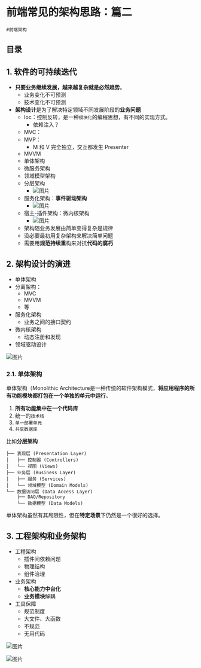
# 前端常见的架构思路：篇二

`#前端架构` 


## 目录
<!-- toc -->
 ## 1. 软件的可持续迭代 

- **只要业务继续发展，越来越复杂就是必然趋势**。
	- 业务变化不可预测
	- 技术变化不可预测
- **架构设计**是为了解决特定领域不同发展阶段的**业务问题**
	- Ioc：控制反转，是一种`模块化`的编程思想，有不同的实现方式。
		- 依赖注入？
	- MVC：
	- MVP：
		- M 和 V 完全独立，交互都发生 Presenter
	- MVVM
	- 单体架构
	- 微服务架构
	- 领域模型架构
	- 分层架构
		- ![图片](https://832-1310531898.cos.ap-beijing.myqcloud.com/999.%20Obsidian@832/files/20241215-3.png)
	- 服务化架构：**事件驱动架构**
		- ![图片](https://832-1310531898.cos.ap-beijing.myqcloud.com/999.%20Obsidian@832/files/20241215-4.png)
	- 宿主-插件架构：微内核架构
		- ![图片](https://832-1310531898.cos.ap-beijing.myqcloud.com/999.%20Obsidian@832/files/20241215-5.png)
	- 架构随业务发展由简单变得复杂是规律 
	- 没必要最初用复杂架构来解决简单问题 
	- 需要用**规范持续重**构来对抗**代码的腐朽**

## 2. 架构设计的演进

- 单体架构
- 分离架构：
	- MVC
	- MVVM
	- 等
- 服务化架构
	- 业务之间的接口契约
- 微内核架构
	- 动态注册和发现
- 领域驱动设计

![图片](https://832-1310531898.cos.ap-beijing.myqcloud.com/999.%20Obsidian@832/files/20241215-6.png)

### 2.1. 单体架构

单体架构（Monolithic Architecture是一种传统的软件架构模式，**将应用程序的所有功能模块都打包在一个单独的单元中运行**。

1. **所有功能集中在一个代码库**
2. 统一的`技术栈`
3. `单一部署单元`
4. `共享数据库`

比如**分层架构**

```
├── 表现层 (Presentation Layer)
│   ├── 控制器 (Controllers)
│   └── 视图 (Views)
├── 业务层 (Business Layer)
│   ├── 服务 (Services)
│   └── 领域模型 (Domain Models)
└── 数据访问层 (Data Access Layer)
    ├── DAO/Repository
    └── 数据模型 (Data Models)
```

单体架构虽然有其局限性，但在**特定场景**下仍然是一个很好的选择。

## 3. 工程架构和业务架构

- 工程架构
	- 插件间依赖问题
	- 物理结构
	- 组件治理
- 业务架构
	- **核心能力中台化**
	- **业务模块**解耦
- 工具保障
	- 规范制度
	- 大文件、大函数
	- 不规范
	- 无用代码

![图片](https://832-1310531898.cos.ap-beijing.myqcloud.com/999.%20Obsidian@832/files/20241215-7.png)

![图片](https://832-1310531898.cos.ap-beijing.myqcloud.com/999.%20Obsidian@832/files/20241215-8.png)

